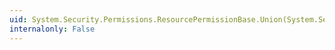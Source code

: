```yaml
---
uid: System.Security.Permissions.ResourcePermissionBase.Union(System.Security.IPermission)
internalonly: False
---
```

